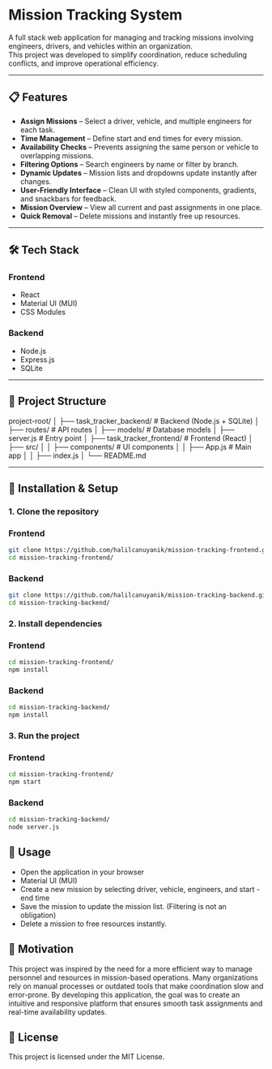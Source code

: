 # Mission Tracking System

A full stack web application for managing and tracking missions involving engineers, drivers, and vehicles within an organization.  
This project was developed to simplify coordination, reduce scheduling conflicts, and improve operational efficiency.

---

## 📋 Features

- **Assign Missions** – Select a driver, vehicle, and multiple engineers for each task.
- **Time Management** – Define start and end times for every mission.
- **Availability Checks** – Prevents assigning the same person or vehicle to overlapping missions.
- **Filtering Options** – Search engineers by name or filter by branch.
- **Dynamic Updates** – Mission lists and dropdowns update instantly after changes.
- **User-Friendly Interface** – Clean UI with styled components, gradients, and snackbars for feedback.
- **Mission Overview** – View all current and past assignments in one place.
- **Quick Removal** – Delete missions and instantly free up resources.

---

## 🛠 Tech Stack

### **Frontend**

- React
- Material UI (MUI)
- CSS Modules

### **Backend**

- Node.js
- Express.js
- SQLite

---

## 📂 Project Structure

project-root/
│
├── task_tracker_backend/ # Backend (Node.js + SQLite)
│ ├── routes/ # API routes
│ ├── models/ # Database models
│ ├── server.js # Entry point
│
├── task_tracker_frontend/ # Frontend (React)
│ ├── src/
│ │ ├── components/ # UI components
│ │ ├── App.js # Main app
│ │ ├── index.js
│
└── README.md

---

## 🚀 Installation & Setup

### **1. Clone the repository**

### **Frontend**

```bash
git clone https://github.com/halilcanuyanik/mission-tracking-frontend.git
cd mission-tracking-frontend/
```

### **Backend**

```bash
git clone https://github.com/halilcanuyanik/mission-tracking-backend.git
cd mission-tracking-backend/
```

### **2. Install dependencies**

### **Frontend**

```bash
cd mission-tracking-frontend/
npm install
```

### **Backend**

```bash
cd mission-tracking-backend/
npm install
```

### **3. Run the project**

### **Frontend**

```bash
cd mission-tracking-frontend/
npm start
```

### **Backend**

```bash
cd mission-tracking-backend/
node server.js
```

## 📌 Usage

- Open the application in your browser
- Material UI (MUI)
- Create a new mission by selecting driver, vehicle, engineers, and start - end time
- Save the mission to update the mission list. (Filtering is not an obligation)
- Delete a mission to free resources instantly.

## 🎯 Motivation

This project was inspired by the need for a more efficient way to manage personnel and resources in mission-based operations.
Many organizations rely on manual processes or outdated tools that make coordination slow and error-prone.
By developing this application, the goal was to create an intuitive and responsive platform that ensures smooth task assignments and real-time availability updates.

## 📄 License

This project is licensed under the MIT License.
